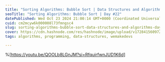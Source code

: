 ```yaml
---
title: "Sorting Algorithms: Bubble Sort | Data Structures and Algorithms Day #22"
seoTitle: "Sorting Algorithms: Bubble Sort | Day #22"
datePublished: Wed Oct 23 2024 21:00:14 GMT+0000 (Coordinated Universal Time)
cuid: cm2mcyw6k000008l73fmngsc4
slug: sorting-algorithms-bubble-sort-data-structures-and-algorithms-day-22
cover: https://cdn.hashnode.com/res/hashnode/image/upload/v1728415609722/33cd6b68-3332-469a-95a8-ff263039eb1f.png
tags: algorithms, programming, data-structures, wemakedevs

---
```


%[https://youtu.be/QOOLb8LGnJM?si=RfquirfwnJUD1K6d]